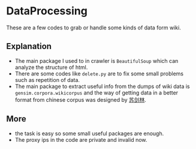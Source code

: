# DataProcessing
These are a few codes to grab or handle some kinds of data form wiki.

## Explanation
- The main package I used to in crawler is `BeautifulSoup` which can analyze the structure of html.
- There are some codes like `delete.py` are to fix some small problems such as repetition of data.
- The main package to extract useful info from the dumps of wiki data is `gensim.corpora.wikicorpus` and the way of getting data in a better format from chinese corpus was designed by [苏剑林](http://spaces.ac.cn/archives/4176/).

## More
- the task is easy so some small useful packages are enough.
- The proxy ips in the code are private and invalid now.
